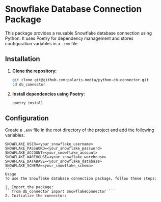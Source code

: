 # Snowflake Database Connection Package

This package provides a reusable Snowflake database connection using Python. It uses Poetry for dependency management and stores configuration variables in a `.env` file.

## Installation

1. **Clone the repository:**

    ```sh
    git clone git@github.com:polaris-media/python-db-connector.git
    cd db_connector
    ```

2. **Install dependencies using Poetry:**

    ```sh
    poetry install
    ```

## Configuration

Create a `.env` file in the root directory of the project and add the following variables:

```env
SNOWFLAKE_USER=<your_snowflake_username>
SNOWFLAKE_PASSWORD=<your_snowflake_password>
SNOWFLAKE_ACCOUNT=<your_snowflake_account>
SNOWFLAKE_WAREHOUSE=<your_snowflake_warehouse>
SNOWFLAKE_DATABASE=<your_snowflake_database>
SNOWFLAKE_SCHEMA=<your_snowflake_schema>
´´´
Usage
To use the Snowflake database connection package, follow these steps:

1. Import the package:
´´´from db_connector import SnowflakeConnector ´´´
2. Initialize the connector: